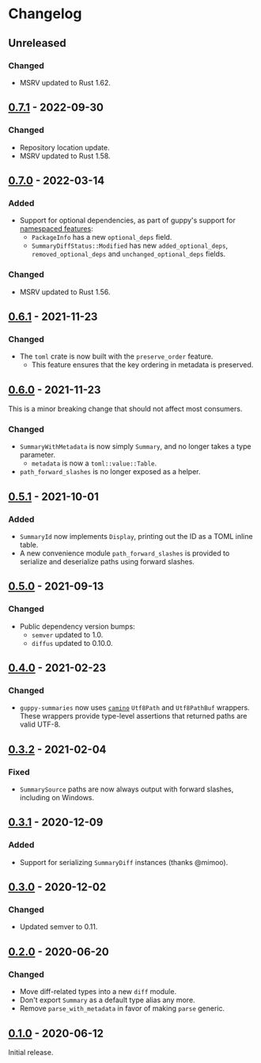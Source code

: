 # Changelog

## Unreleased

### Changed

- MSRV updated to Rust 1.62.

## [0.7.1] - 2022-09-30

### Changed

- Repository location update.
- MSRV updated to Rust 1.58.

## [0.7.0] - 2022-03-14

### Added

- Support for optional dependencies, as part of guppy's support for [namespaced features]:
  - `PackageInfo` has a new `optional_deps` field.
  - `SummaryDiffStatus::Modified` has new `added_optional_deps`, `removed_optional_deps` and `unchanged_optional_deps` fields.

[namespaced features]: https://rust-lang.github.io/rfcs/3143-cargo-weak-namespaced-features.html

### Changed

- MSRV updated to Rust 1.56.

## [0.6.1] - 2021-11-23

### Changed

- The `toml` crate is now built with the `preserve_order` feature.
  - This feature ensures that the key ordering in metadata is preserved.

## [0.6.0] - 2021-11-23

This is a minor breaking change that should not affect most consumers.

### Changed

- `SummaryWithMetadata` is now simply `Summary`, and no longer takes a type parameter.
  - `metadata` is now a `toml::value::Table`.
- `path_forward_slashes` is no longer exposed as a helper.

## [0.5.1] - 2021-10-01

### Added

- `SummaryId` now implements `Display`, printing out the ID as a TOML inline table.
- A new convenience module `path_forward_slashes` is provided to serialize and deserialize paths using
  forward slashes.

## [0.5.0] - 2021-09-13

### Changed

- Public dependency version bumps:
  - `semver` updated to 1.0.
  - `diffus` updated to 0.10.0.

## [0.4.0] - 2021-02-23

### Changed

- `guppy-summaries` now uses [`camino`](https://crates.io/crates/camino) `Utf8Path` and `Utf8PathBuf` wrappers. These
  wrappers provide type-level assertions that returned paths are valid UTF-8.

## [0.3.2] - 2021-02-04

### Fixed

- `SummarySource` paths are now always output with forward slashes, including on Windows.

## [0.3.1] - 2020-12-09

### Added

- Support for serializing `SummaryDiff` instances (thanks @mimoo).

## [0.3.0] - 2020-12-02

### Changed

- Updated semver to 0.11.

## [0.2.0] - 2020-06-20

### Changed

- Move diff-related types into a new `diff` module.
- Don't export `Summary` as a default type alias any more.
- Remove `parse_with_metadata` in favor of making `parse` generic.

## [0.1.0] - 2020-06-12

Initial release.

[0.7.1]: https://github.com/guppy-rs/guppy/releases/tag/guppy-summaries-0.7.1
[0.7.0]: https://github.com/guppy-rs/guppy/releases/tag/guppy-summaries-0.7.0
[0.6.1]: https://github.com/guppy-rs/guppy/releases/tag/guppy-summaries-0.6.1
[0.6.0]: https://github.com/guppy-rs/guppy/releases/tag/guppy-summaries-0.6.0
[0.5.1]: https://github.com/guppy-rs/guppy/releases/tag/guppy-summaries-0.5.1
[0.5.0]: https://github.com/guppy-rs/guppy/releases/tag/guppy-summaries-0.5.0
[0.4.0]: https://github.com/guppy-rs/guppy/releases/tag/guppy-summaries-0.4.0
[0.3.2]: https://github.com/guppy-rs/guppy/releases/tag/guppy-summaries-0.3.2
[0.3.1]: https://github.com/guppy-rs/guppy/releases/tag/guppy-summaries-0.3.1
[0.3.0]: https://github.com/guppy-rs/guppy/releases/tag/guppy-summaries-0.3.0
[0.2.0]: https://github.com/guppy-rs/guppy/releases/tag/guppy-summaries-0.2.0
[0.1.0]: https://github.com/guppy-rs/guppy/releases/tag/guppy-summaries-0.1.0
